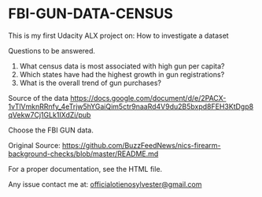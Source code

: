 # FBI-GUN-DATA-CENSUS

This is my first Udacity ALX project on:
How to investigate a dataset

Questions to be answered.

1. What census data is most associated with high gun per capita?
2. Which states have had the highest growth in gun registrations?
3. What is the overall trend of gun purchases?

Source of the data
https://docs.google.com/document/d/e/2PACX-1vTlVmknRRnfy_4eTrjw5hYGaiQim5ctr9naaRd4V9du2B5bxpd8FEH3KtDgp8qVekw7Cj1GLk1IXdZi/pub

Choose the FBI GUN data.

Original Source: 
https://github.com/BuzzFeedNews/nics-firearm-background-checks/blob/master/README.md

For a proper documentation, see the HTML file.

Any issue contact me at: officialotienosylvester@gmail.com

